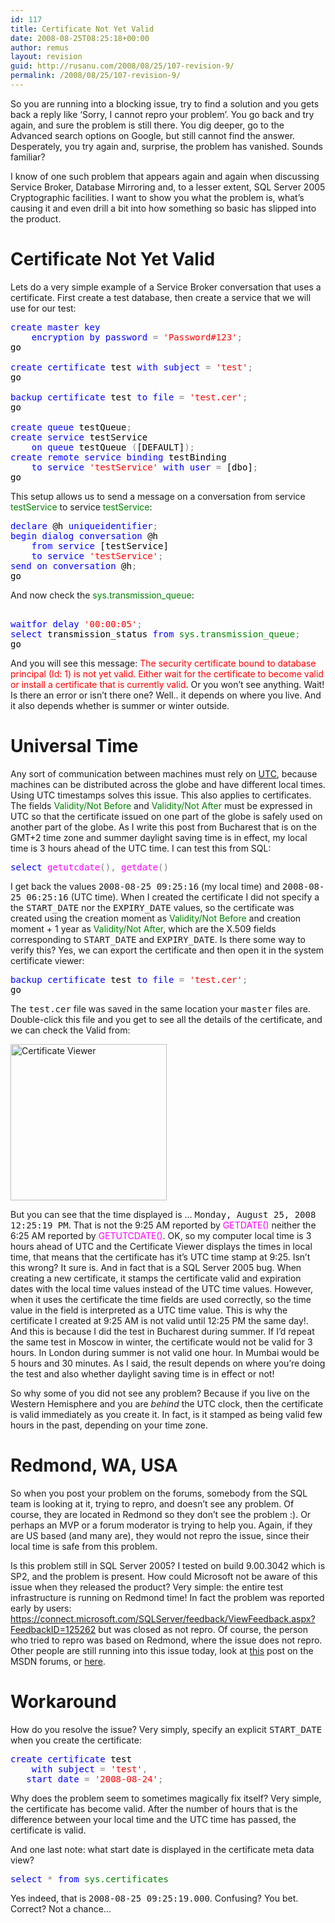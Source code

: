 ```yaml
---
id: 117
title: Certificate Not Yet Valid
date: 2008-08-25T08:25:18+00:00
author: remus
layout: revision
guid: http://rusanu.com/2008/08/25/107-revision-9/
permalink: /2008/08/25/107-revision-9/
---
```

So you are running into a blocking issue, try to find a solution and you gets back a reply like &#8216;Sorry, I cannot repro your problem&#8217;. You go back and try again, and sure the problem is still there. You dig deeper, go to the Advanced search options on Google, but still cannot find the answer. Desperately, you try again and, surprise, the problem has vanished. Sounds familiar?

I know of one such problem that appears again and again when discussing Service Broker, Database Mirroring and, to a lesser extent, SQL Server 2005 Cryptographic facilities. I want to show you what the problem is, what&#8217;s causing it and even drill a bit into how something so basic has slipped into the product.

<!--more-->

# Certificate Not Yet Valid

Lets do a very simple example of a Service Broker conversation that uses a certificate. First create a test database, then create a service that we will use for our test:

<pre><span style="color: Black"></span><span style="color:Blue">create</span><span style="color:Black"> </span><span style="color:Blue">master</span><span style="color:Black"> </span><span style="color:Blue">key</span><span style="color:Black">
	</span><span style="color:Blue">encryption</span><span style="color:Black"> </span><span style="color:Blue">by</span><span style="color:Black"> </span><span style="color:Blue">password</span><span style="color:Black"> </span><span style="color:Gray">=</span><span style="color:Black"> </span><span style="color:Red">'Password#123'</span><span style="color:Gray">;
</span><span style="color:Black">go

</span><span style="color:Blue">create</span><span style="color:Black"> </span><span style="color:Blue">certificate</span><span style="color:Black"> test </span><span style="color:Blue">with</span><span style="color:Black"> </span><span style="color:Blue">subject</span><span style="color:Black"> </span><span style="color:Gray">=</span><span style="color:Black"> </span><span style="color:Red">'test'</span><span style="color:Gray">;
</span><span style="color:Black">go

</span><span style="color:Blue">backup</span><span style="color:Black"> </span><span style="color:Blue">certificate</span><span style="color:Black"> test </span><span style="color:Blue">to</span><span style="color:Black"> </span><span style="color:Blue">file</span><span style="color:Black"> </span><span style="color:Gray">=</span><span style="color:Black"> </span><span style="color:Red">'test.cer'</span><span style="color:Gray">;
</span><span style="color:Black">go

</span><span style="color:Blue">create</span><span style="color:Black"> </span><span style="color:Blue">queue</span><span style="color:Black"> testQueue</span><span style="color:Gray">;
</span><span style="color:Blue">create</span><span style="color:Black"> </span><span style="color:Blue">service</span><span style="color:Black"> testService
	</span><span style="color:Blue">on</span><span style="color:Black"> </span><span style="color:Blue">queue</span><span style="color:Black"> testQueue </span><span style="color:Gray">(</span><span style="color:Black">[DEFAULT]</span><span style="color:Gray">);
</span><span style="color:Blue">create</span><span style="color:Black"> </span><span style="color:Blue">remote</span><span style="color:Black"> </span><span style="color:Blue">service</span><span style="color:Black"> </span><span style="color:Blue">binding</span><span style="color:Black"> testBinding
	</span><span style="color:Blue">to</span><span style="color:Black"> </span><span style="color:Blue">service</span><span style="color:Black"> </span><span style="color:Red">'testService'</span><span style="color:Black"> </span><span style="color:Blue">with</span><span style="color:Black"> </span><span style="color:Blue">user</span><span style="color:Black"> </span><span style="color:Gray">=</span><span style="color:Black"> [dbo]</span><span style="color:Gray">;
</span><span style="color:Black">go</span>
</pre>

This setup allows us to send a message on a conversation from service <span style="color:Green">testService</span> to service <span style="color:Green">testService</span>:

<pre><span style="color: Black"></span><span style="color:Blue">declare</span><span style="color:Black"> @h </span><span style="color:Blue">uniqueidentifier</span><span style="color:Gray">;
</span><span style="color:Blue">begin</span><span style="color:Black"> </span><span style="color:Blue">dialog</span><span style="color:Black"> </span><span style="color:Blue">conversation</span><span style="color:Black"> @h
	</span><span style="color:Blue">from</span><span style="color:Black"> </span><span style="color:Blue">service</span><span style="color:Black"> [testService]
	</span><span style="color:Blue">to</span><span style="color:Black"> </span><span style="color:Blue">service</span><span style="color:Black"> </span><span style="color:Red">'testService'</span><span style="color:Gray">;
</span><span style="color:Blue">send</span><span style="color:Black"> </span><span style="color:Blue">on</span><span style="color:Black"> </span><span style="color:Blue">conversation</span><span style="color:Black"> @h</span><span style="color:Gray">;
</span><span style="color:Black">go</span>
</pre>

And now check the <span style="color:Green">sys.transmission_queue</span>:

<pre><span style="color: Black">
</span><span style="color:Blue">waitfor</span><span style="color:Black"> </span><span style="color:Blue">delay</span><span style="color:Black"> </span><span style="color:Red">'00:00:05'</span><span style="color:Gray">;
</span><span style="color:Blue">select</span><span style="color:Black"> transmission_status </span><span style="color:Blue">from</span><span style="color:Black"> </span><span style="color:Green">sys.transmission_queue</span><span style="color:Gray">;
</span><span style="color:Black">go</span>
</pre>

And you will see this message: <span style="color:Red">The security certificate bound to database principal (Id: 1) is not yet valid. Either wait for the certificate to become valid or install a certificate that is currently valid</span>. Or you won&#8217;t see anything. Wait! Is there an error or isn&#8217;t there one? Well.. it depends on where you live. And it also depends whether is summer or winter outside.

# Universal Time

Any sort of communication between machines must rely on <a href="http://en.wikipedia.org/wiki/Universal_Time" target="_blank">UTC</a>, because machines can be distributed across the globe and have different local times. Using UTC timestamps solves this issue. This also applies to certificates. The fields <span style="color:Green">Validity/Not Before</span> and <span style="color:Green">Validity/Not After</span> must be expressed in UTC so that the certificate issued on one part of the globe is safely used on another part of the globe. As I write this post from Bucharest that is on the GMT+2 time zone and summer daylight saving time is in effect, my local time is 3 hours ahead of the UTC time. I can test this from SQL:

<pre><span style="color: Black"></span><span style="color:Blue">select</span><span style="color:Black"> </span><span style="color:Fuchsia">getutcdate</span><span style="color:Gray">(),</span><span style="color:Black"> </span><span style="color:Fuchsia">getdate</span><span style="color:Gray">()</span></pre>

I get back the values <tt>2008-08-25 09:25:16</tt> (my local time) and <tt>2008-08-25 06:25:16</tt> (UTC time). When I created the certificate I did not specify a the <tt>START_DATE</tt> nor the <tt>EXPIRY_DATE</tt> values, so the certificate was created using the creation moment as <span style="color:Green">Validity/Not Before</span> and creation moment + 1 year as <span style="color:Green">Validity/Not After</span>, which are the X.509 fields corresponding to <tt>START_DATE</tt> and <tt>EXPIRY_DATE</tt>. Is there some way to verify this? Yes, we can export the certificate and then open it in the system certificate viewer:

<pre><span style="color: Black"></span><span style="color:Blue">backup</span><span style="color:Black"> </span><span style="color:Blue">certificate</span><span style="color:Black"> test </span><span style="color:Blue">to</span><span style="color:Black"> </span><span style="color:Blue">file</span><span style="color:Black"> </span><span style="color:Gray">=</span><span style="color:Black"> </span><span style="color:Red">'test.cer'</span><span style="color:Gray">;
</span><span style="color:Black">go</span></pre>

The <tt>test.cer</tt> file was saved in the same location your <tt>master</tt> files are. Double-click this file and you get to see all the details of the certificate, and we can check the Valid from:

<div class="post-image">
  <a href="http://test.rusanu.com/wp-content/uploads/2008/08/certificate.png" target="_blank"><img src="http://test.rusanu.com/wp-content/uploads/2008/08/certificate.png" alt="Certificate Viewer" title="Click on the image for a full size view" width="250" /></a>
</div>

But you can see that the time displayed is &#8230; <tt>Monday, August 25, 2008 12:25:19 PM</tt>. That is not the 9:25 AM reported by <span style="color:Fuchsia">GETDATE()</span> neither the 6:25 AM reported by <span style="color:Fuchsia">GETUTCDATE()</span>. OK, so my computer local time is 3 hours ahead of UTC and the Certificate Viewer displays the times in local time, that means that the certificate has it&#8217;s UTC time stamp at 9:25. Isn&#8217;t this wrong? It sure is. And in fact that is a SQL Server 2005 bug. When creating a new certificate, it stamps the certificate valid and expiration dates with the local time values instead of the UTC time values. However, when it uses the certificate the time fields are used correctly, so the time value in the field is interpreted as a UTC time value. This is why the certificate I created at 9:25 AM is not valid until 12:25 PM the same day!. And this is because I did the test in Bucharest during summer. If I&#8217;d repeat the same test in Moscow in winter, the certificate would not be valid for 3 hours. In London during summer is not valid one hour. In Mumbai would be 5 hours and 30 minutes. As I said, the result depends on where you&#8217;re doing the test and also whether daylight saving time is in effect or not!

So why some of you did not see any problem? Because if you live on the Western Hemisphere and you are _behind_ the UTC clock, then the certificate is valid immediately as you create it. In fact, is it stamped as being valid few hours in the past, depending on your time zone.

# Redmond, WA, USA

So when you post your problem on the forums, somebody from the SQL team is looking at it, trying to repro, and doesn&#8217;t see any problem. Of course, they are located in Redmond so they don&#8217;t see the problem :). Or perhaps an MVP or a forum moderator is trying to help you. Again, if they are US based (and many are), they would not repro the issue, since their local time is safe from this problem.

Is this problem still in SQL Server 2005? I tested on build 9.00.3042 which is SP2, and the problem is present. How could Microsoft not be aware of this issue when they released the product? Very simple: the entire test infrastructure is running on Redmond time! In fact the problem was reported early by users: <a href="https://connect.microsoft.com/SQLServer/feedback/ViewFeedback.aspx?FeedbackID=125262" target="_blank">https://connect.microsoft.com/SQLServer/feedback/ViewFeedback.aspx?FeedbackID=125262</a> but was closed as not repro. Of course, the person who tried to repro was based on Redmond, where the issue does not repro. Other people are still running into this issue today, look at <a href="http://forums.microsoft.com/msdn/ShowPost.aspx?PostID=3779091&#038;SiteID=1" target="_blank">this</a> post on the MSDN forums, or <a href="http://forums.microsoft.com/MSDN/ShowPost.aspx?PostID=1046928&#038;SiteID=1" target="_blank">here</a>.

# Workaround

How do you resolve the issue? Very simply, specify an explicit <tt>START_DATE</tt> when you create the certificate:

<pre><span style="color: Black"></span><span style="color:Blue">create</span><span style="color:Black"> </span><span style="color:Blue">certificate</span><span style="color:Black"> test
	</span><span style="color:Blue">with</span><span style="color:Black"> </span><span style="color:Blue">subject</span><span style="color:Black"> </span><span style="color:Gray">=</span><span style="color:Black"> </span><span style="color:Red">'test'</span><span style="color:Gray">,
</span><span style="color:Black">	</span><span style="color:Blue">start_date</span><span style="color:Black"> </span><span style="color:Gray">=</span><span style="color:Black"> </span><span style="color:Red">'2008-08-24'</span><span style="color:Gray">;
</span></pre>

Why does the problem seem to sometimes magically fix itself? Very simple, the certificate has become valid. After the number of hours that is the difference between your local time and the UTC time has passed, the certificate is valid.

And one last note: what start date is displayed in the certificate meta data view?

<pre><span style="color: Black"></span><span style="color:Blue">select</span><span style="color:Black"> </span><span style="color:Gray">*</span><span style="color:Black"> </span><span style="color:Blue">from</span><span style="color:Black"> </span><span style="color:Green">sys.certificates</span><span style="color:Gray">
</span></pre>

Yes indeed, that is <tt>2008-08-25 09:25:19.000</tt>. Confusing? You bet. Correct? Not a chance&#8230;
